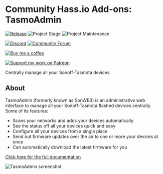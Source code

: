 # Community Hass.io Add-ons: TasmoAdmin

[![Release][release-shield]][release] ![Project Stage][project-stage-shield] ![Project Maintenance][maintenance-shield]

[![Discord][discord-shield]][discord] [![Community Forum][forum-shield]][forum]

[![Buy me a coffee][buymeacoffee-shield]][buymeacoffee]

[![Support my work on Patreon][patreon-shield]][patreon]

Centrally manage all your Sonoff-Tasmota devices.

## About

TasmoAdmin (formerly known as SonWEB) is an administrative web interface to
manage all your Sonoff-Tasmota flashed devices centrally.
Some of its features:

- Scans your networks and adds your devices automatically
- See the status off all your devices quick and easy
- Configure all your devices from a single place
- Send out firmware updates over the air to one or more your devices at once
- Can automatically download the latest firmware for you

[Click here for the full documentation][docs]

![TasmoAdmin screenshot][screenshot]

[buymeacoffee-shield]: https://www.buymeacoffee.com/assets/img/guidelines/download-assets-sm-2.svg
[buymeacoffee]: https://www.buymeacoffee.com/frenck
[discord-shield]: https://img.shields.io/discord/478094546522079232.svg
[discord]: https://discord.me/hassioaddons
[docs]: https://github.com/hassio-addons/addon-tasmoadmin/blob/v0.5.1/README.md
[forum-shield]: https://img.shields.io/badge/community-forum-brightgreen.svg
[forum]: https://community.home-assistant.io/t/community-hass-io-add-on-tasmoadmin/54155?u=frenck
[maintenance-shield]: https://img.shields.io/maintenance/yes/2018.svg
[patreon-shield]: https://www.frenck.nl/images/patreon.png
[patreon]: https://www.patreon.com/frenck
[project-stage-shield]: https://img.shields.io/badge/project%20stage-experimental-yellow.svg
[release-shield]: https://img.shields.io/badge/version-v0.5.1-blue.svg
[release]: https://github.com/hassio-addons/addon-tasmoadmin/tree/v0.5.1
[screenshot]: https://github.com/hassio-addons/addon-tasmoadmin/raw/master/images/screenshot.png